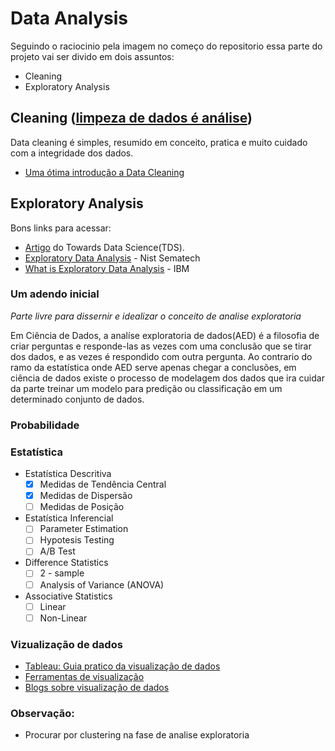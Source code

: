 # Data Analysis 

Seguindo o raciocinio pela imagem no começo do repositorio essa parte do projeto vai ser divido em dois assuntos: 
* Cleaning
* Exploratory Analysis

## Cleaning ([limpeza de dados é análise](https://counting.substack.com/p/data-cleaning-is-analysis-not-grunt))
Data cleaning é simples, resumido em conceito, pratica e muito cuidado com a integridade dos dados.
- [Uma ótima introdução a Data Cleaning](https://towardsdatascience.com/the-ultimate-guide-to-data-cleaning-3969843991d4)

## Exploratory Analysis

Bons links para acessar:
+ [Artigo](https://towardsdatascience.com/why-youre-not-a-job-ready-data-scientist-yet-1a0d73f15012) do Towards Data Science(TDS). 
+ [Exploratory Data Analysis](https://www.itl.nist.gov/div898/handbook/eda/eda.htm) - Nist Sematech
+ [What is Exploratory Data Analysis](https://www.ibm.com/cloud/learn/exploratory-data-analysis) - IBM
### Um adendo inicial
_Parte livre para dissernir e idealizar o conceito de analise exploratoria_

Em Ciência de Dados, a analíse exploratoria de dados(AED) é a filosofia de criar perguntas e responde-las as vezes com uma conclusão que se tirar dos dados, e as vezes é respondido com outra  pergunta. Ao contrario do ramo da estatística onde AED serve apenas chegar a conclusões, em ciência de dados existe o processo de modelagem dos dados que ira cuidar da parte treinar um modelo para predição ou classificação em um determinado conjunto de dados.  


### Probabilidade 

### Estatística

* Estatística Descritiva
  - [x] Medidas de Tendência Central
  - [x] Medidas de Dispersão
  - [ ] Medidas de Posição

* Estatística Inferencial
  - [ ] Parameter Estimation
  - [ ] Hypotesis Testing
  - [ ] A/B Test
 
* Difference Statistics
  - [ ] 2 - sample
  - [ ] Analysis of Variance (ANOVA)
  
* Associative Statistics
  - [ ] Linear
  - [ ] Non-Linear 

### Vizualização de dados

- [Tableau: Guia pratico da visualização de dados](https://www.tableau.com/pt-br/learn/articles/data-visualization)
- [Ferramentas de visualização](https://bigdata-madesimple.com/review-of-20-best-big-data-visualization-tools/)
- [Blogs sobre visualização de dados](https://www.tableau.com/pt-br/learn/articles/best-data-visualization-blogs)

### Observação:
- Procurar por clustering na fase de analise exploratoria

